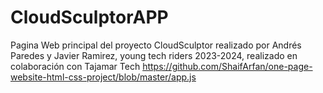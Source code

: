 # CloudSculptorAPP

Pagina Web principal del proyecto CloudSculptor realizado por Andrés Paredes y Javier Ramirez, young tech riders 2023-2024, realizado en colaboración con Tajamar Tech
https://github.com/ShaifArfan/one-page-website-html-css-project/blob/master/app.js

